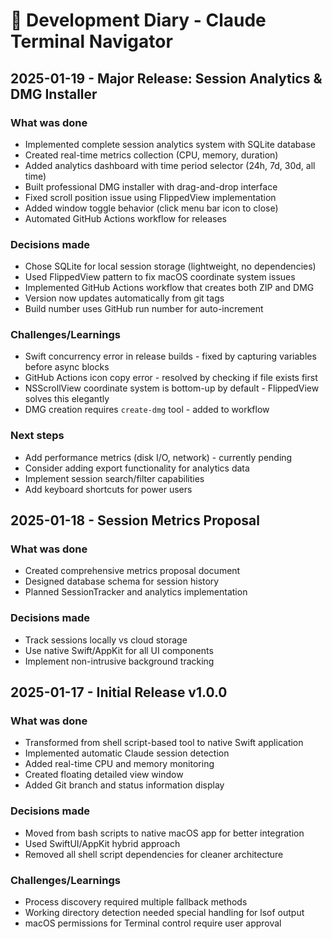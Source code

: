 # 📔 Development Diary - Claude Terminal Navigator

## 2025-01-19 - Major Release: Session Analytics & DMG Installer

### What was done
- Implemented complete session analytics system with SQLite database
- Created real-time metrics collection (CPU, memory, duration)
- Added analytics dashboard with time period selector (24h, 7d, 30d, all time)
- Built professional DMG installer with drag-and-drop interface
- Fixed scroll position issue using FlippedView implementation
- Added window toggle behavior (click menu bar icon to close)
- Automated GitHub Actions workflow for releases

### Decisions made
- Chose SQLite for local session storage (lightweight, no dependencies)
- Used FlippedView pattern to fix macOS coordinate system issues
- Implemented GitHub Actions workflow that creates both ZIP and DMG
- Version now updates automatically from git tags
- Build number uses GitHub run number for auto-increment

### Challenges/Learnings
- Swift concurrency error in release builds - fixed by capturing variables before async blocks
- GitHub Actions icon copy error - resolved by checking if file exists first
- NSScrollView coordinate system is bottom-up by default - FlippedView solves this elegantly
- DMG creation requires `create-dmg` tool - added to workflow

### Next steps
- Add performance metrics (disk I/O, network) - currently pending
- Consider adding export functionality for analytics data
- Implement session search/filter capabilities
- Add keyboard shortcuts for power users

## 2025-01-18 - Session Metrics Proposal

### What was done
- Created comprehensive metrics proposal document
- Designed database schema for session history
- Planned SessionTracker and analytics implementation

### Decisions made
- Track sessions locally vs cloud storage
- Use native Swift/AppKit for all UI components
- Implement non-intrusive background tracking

## 2025-01-17 - Initial Release v1.0.0

### What was done
- Transformed from shell script-based tool to native Swift application
- Implemented automatic Claude session detection
- Added real-time CPU and memory monitoring
- Created floating detailed view window
- Added Git branch and status information display

### Decisions made
- Moved from bash scripts to native macOS app for better integration
- Used SwiftUI/AppKit hybrid approach
- Removed all shell script dependencies for cleaner architecture

### Challenges/Learnings
- Process discovery required multiple fallback methods
- Working directory detection needed special handling for lsof output
- macOS permissions for Terminal control require user approval